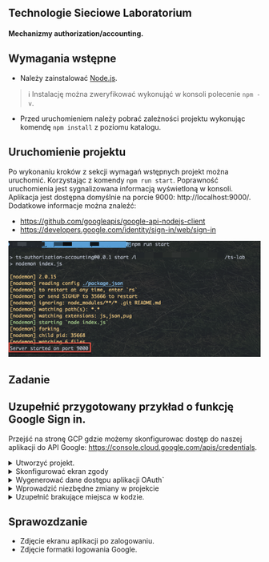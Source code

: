 Technologie Sieciowe Laboratorium
---
#### Mechanizmy authorization/accounting.

## Wymagania wstępne

- Należy zainstalować [Node.js](https://nodejs.org/en/download/).
> :information_source: Instalację można zweryfikować wykonująć w konsoli polecenie `npm -v`. 
- Przed uruchomieniem należy pobrać zależności projektu wykonując komendę `npm install` z poziomu katalogu.

## Uruchomienie projektu

Po wykonaniu kroków z sekcji wymagań wstępnych projekt można uruchomić. Korzystając z komendy `npm run start`.
Poprawność uruchomienia jest sygnalizowana informacją wyświetloną w konsoli.
</br>
Aplikacja jest dostępna domyślnie na porcie 9000: http://localhost:9000/.
Dodatkowe informacje można znaleźć: 
- https://github.com/googleapis/google-api-nodejs-client
- https://developers.google.com/identity/sign-in/web/sign-in

![img1.png](doc/img1.png)

## Zadanie

## Uzupełnić przygotowany przykład o funkcję Google Sign in.

Przejść na stronę GCP gdzie możemy skonfigurowac dostęp do naszej aplikacji do API Google: https://console.cloud.google.com/apis/credentials.

<details>
<summary>Utworzyć projekt.</summary>

1. Wybrać opcję *Wybierz projekt*
      ![project.png](doc/project.png)
2. Utworzyć nowy projekt.
   ![project2.png](doc/project2.png)
3. Uzupełnić dane projektu i kliknąć utwórz.
   ![project3.png](doc/project3.png)
4. Wybrać utworzony projekt.
   ![project4.png](doc/project4.png)

</details>

<details>
<summary>Skonfigurować ekran zgody</summary>

1. Wypełnić podstawowe infomracje.
   ![consnet.png](doc/consent.png)
   ![consnet2.png](doc/consent2.png)
2. Dodać zakres uprawnień
   ![consnet3.png](doc/consent3.png)
   ![consnet4.png](doc/consent4.png)
   ![consnet5.png](doc/consent5.png)
   ![consnet6.png](doc/consent6.png)

</details>

<details>
<summary>Wygenerować dane dostępu aplikacji OAuth`</summary>

1. Utworzyć nowe dane dostępowe.
   ![credentials.png](doc/credentials.png)
2. Dodać niezbędne dane.
   ![credentials2.png](doc/credentials2.png)
3. Zapisać wygenerowane dane dostępowe (`Client ID` oraz `Client secret`)
   ![credentials3.png](doc/credentials3.png)
</details>

<details>
<summary>Wprowadzić niezbędne zmiany w projekcie</summary>

1. Utworzyć nowe dane dostępowe.
   ![credentials.png](doc/credentials.png)
2. Dodać niezbędne dane.
   ![credentials2.png](doc/credentials2.png)
3. Zapisać wygenerowane dane dostępowe (`Client ID` oraz `Client secret`)
   ![credentials3.png](doc/credentials3.png)
</details>


<details>
<summary>Uzupełnić brakujące miejsca w kodzie.</summary>

- `main.pug` - lina 5, 33, 52

      ```javascript
      const token =  googleUser.getAuthResponse().id_token;`
      ```

- `index.js` - linia 16, 65
   
   ```javascript
    return await oAuth2Client.verifyIdToken({
      idToken: idToken,
      audience: clientId
    })   
   ```


</details>


## Sprawozdzanie 

- Zdjęcie ekranu aplikacji po zalogowaniu.
- Zdjęcie formatki logowania Google.
